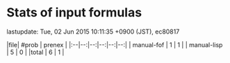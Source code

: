 
# Stats of input formulas

lastupdate: Tue, 02 Jun 2015 10:11:35 +0900 (JST), ec80817

|file| #prob | prenex |
|:--|--:|--:|--:|--:|--:|
| manual-fof |  1 | 1 |
| manual-lisp |  5 | 0 |
|total | 6 | 1 |
